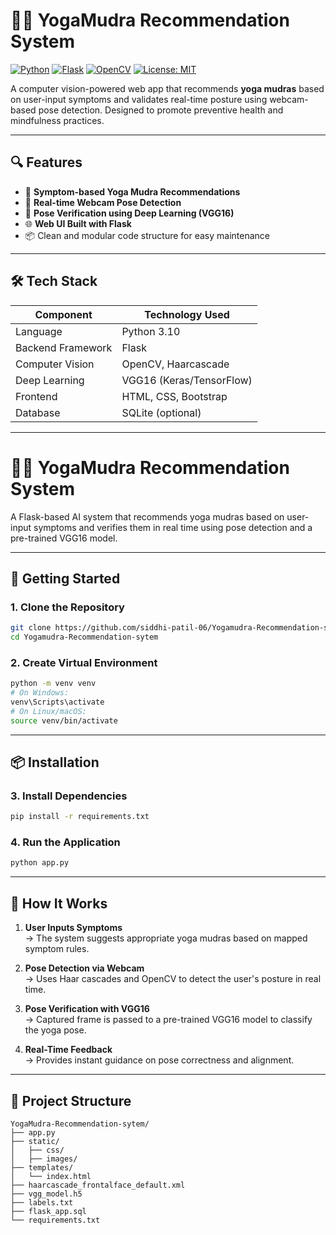 # 🧘‍♀️ YogaMudra Recommendation System

[![Python](https://img.shields.io/badge/Python-3.10-blue)](https://www.python.org/)
[![Flask](https://img.shields.io/badge/Flask-Web--Framework-lightgrey)](https://flask.palletsprojects.com/)
[![OpenCV](https://img.shields.io/badge/OpenCV-RealTime--Detection-green)](https://opencv.org/)
[![License: MIT](https://img.shields.io/badge/License-MIT-yellow.svg)](LICENSE)

A computer vision-powered web app that recommends **yoga mudras** based on user-input symptoms and validates real-time posture using webcam-based pose detection. Designed to promote preventive health and mindfulness practices.

---

## 🔍 Features

- 🧠 **Symptom-based Yoga Mudra Recommendations**
- 🎥 **Real-time Webcam Pose Detection**
- 🤖 **Pose Verification using Deep Learning (VGG16)**
- 🌐 **Web UI Built with Flask**
- 📦 Clean and modular code structure for easy maintenance

---

## 🛠️ Tech Stack

| Component        | Technology Used          |
|------------------|--------------------------|
| Language          | Python 3.10              |
| Backend Framework | Flask                   |
| Computer Vision   | OpenCV, Haarcascade      |
| Deep Learning     | VGG16 (Keras/TensorFlow) |
| Frontend          | HTML, CSS, Bootstrap     |
| Database          | SQLite (optional)        |

---

# 🧘‍♀️ YogaMudra Recommendation System

A Flask-based AI system that recommends yoga mudras based on user-input symptoms and verifies them in real time using pose detection and a pre-trained VGG16 model.

---

## 🚀 Getting Started

### 1. Clone the Repository

```bash
git clone https://github.com/siddhi-patil-06/Yogamudra-Recommendation-sytem.git
cd Yogamudra-Recommendation-sytem
```

### 2. Create Virtual Environment

```bash
python -m venv venv
# On Windows:
venv\Scripts\activate
# On Linux/macOS:
source venv/bin/activate
```

---

## 📦 Installation

### 3. Install Dependencies

```bash
pip install -r requirements.txt
```

### 4. Run the Application

```bash
python app.py
```

---

## 🧠 How It Works

1. **User Inputs Symptoms**  
   → The system suggests appropriate yoga mudras based on mapped symptom rules.

2. **Pose Detection via Webcam**  
   → Uses Haar cascades and OpenCV to detect the user's posture in real time.

3. **Pose Verification with VGG16**  
   → Captured frame is passed to a pre-trained VGG16 model to classify the yoga pose.

4. **Real-Time Feedback**  
   → Provides instant guidance on pose correctness and alignment.

---

## 📁 Project Structure

```
YogaMudra-Recommendation-sytem/
├── app.py
├── static/
│   ├── css/
│   ├── images/
├── templates/
│   └── index.html
├── haarcascade_frontalface_default.xml
├── vgg_model.h5
├── labels.txt
├── flask_app.sql
└── requirements.txt
```
